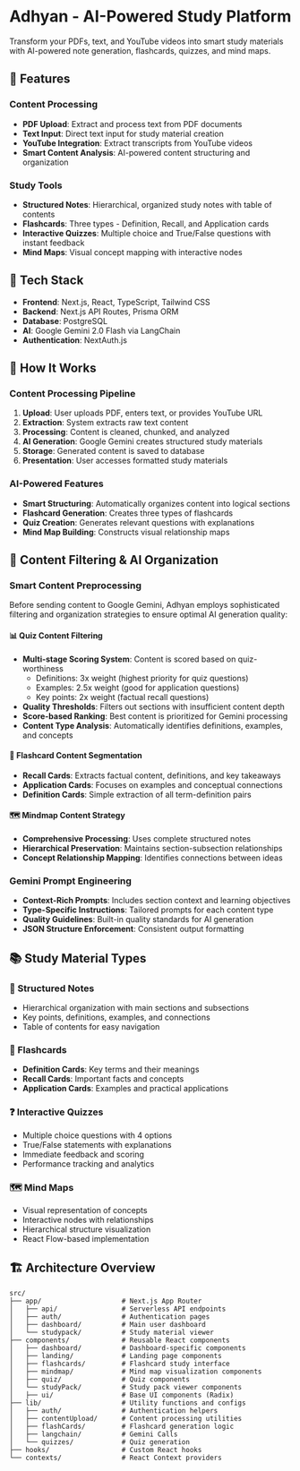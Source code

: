 # Adhyan - AI-Powered Study Platform

Transform your PDFs, text, and YouTube videos into smart study materials with AI-powered note generation, flashcards, quizzes, and mind maps.

## 🌟 Features

### Content Processing
- **PDF Upload**: Extract and process text from PDF documents
- **Text Input**: Direct text input for study material creation
- **YouTube Integration**: Extract transcripts from YouTube videos
- **Smart Content Analysis**: AI-powered content structuring and organization

### Study Tools
- **Structured Notes**: Hierarchical, organized study notes with table of contents
- **Flashcards**: Three types - Definition, Recall, and Application cards
- **Interactive Quizzes**: Multiple choice and True/False questions with instant feedback
- **Mind Maps**: Visual concept mapping with interactive nodes


## 🚀 Tech Stack

- **Frontend**: Next.js, React, TypeScript, Tailwind CSS
- **Backend**: Next.js API Routes, Prisma ORM
- **Database**: PostgreSQL
- **AI**: Google Gemini 2.0 Flash via LangChain
- **Authentication**: NextAuth.js


## 🎯 How It Works

### Content Processing Pipeline
1. **Upload**: User uploads PDF, enters text, or provides YouTube URL
2. **Extraction**: System extracts raw text content
3. **Processing**: Content is cleaned, chunked, and analyzed
4. **AI Generation**: Google Gemini creates structured study materials
5. **Storage**: Generated content is saved to database
6. **Presentation**: User accesses formatted study materials

### AI-Powered Features
- **Smart Structuring**: Automatically organizes content into logical sections
- **Flashcard Generation**: Creates three types of flashcards
- **Quiz Creation**: Generates relevant questions with explanations
- **Mind Map Building**: Constructs visual relationship maps

## 🧠 Content Filtering & AI Organization

### Smart Content Preprocessing
Before sending content to Google Gemini, Adhyan employs sophisticated filtering and organization strategies to ensure optimal AI generation quality:

#### 📊 Quiz Content Filtering
- **Multi-stage Scoring System**: Content is scored based on quiz-worthiness
  - Definitions: 3x weight (highest priority for quiz questions)
  - Examples: 2.5x weight (good for application questions)
  - Key points: 2x weight (factual recall questions)
- **Quality Thresholds**: Filters out sections with insufficient content depth
- **Score-based Ranking**: Best content is prioritized for Gemini processing
- **Content Type Analysis**: Automatically identifies definitions, examples, and concepts

#### 🧠 Flashcard Content Segmentation
- **Recall Cards**: Extracts factual content, definitions, and key takeaways
- **Application Cards**: Focuses on examples and conceptual connections
- **Definition Cards**: Simple extraction of all term-definition pairs

#### 🗺️ Mindmap Content Strategy
- **Comprehensive Processing**: Uses complete structured notes
- **Hierarchical Preservation**: Maintains section-subsection relationships
- **Concept Relationship Mapping**: Identifies connections between ideas


### Gemini Prompt Engineering
- **Context-Rich Prompts**: Includes section context and learning objectives
- **Type-Specific Instructions**: Tailored prompts for each content type
- **Quality Guidelines**: Built-in quality standards for AI generation
- **JSON Structure Enforcement**: Consistent output formatting

## 📚 Study Material Types

### 📝 Structured Notes
- Hierarchical organization with main sections and subsections
- Key points, definitions, examples, and connections
- Table of contents for easy navigation

### 🧠 Flashcards
- **Definition Cards**: Key terms and their meanings
- **Recall Cards**: Important facts and concepts
- **Application Cards**: Examples and practical applications

### ❓ Interactive Quizzes
- Multiple choice questions with 4 options
- True/False statements with explanations
- Immediate feedback and scoring
- Performance tracking and analytics

### 🗺️ Mind Maps
- Visual representation of concepts
- Interactive nodes with relationships
- Hierarchical structure visualization
- React Flow-based implementation

## 🏗️ Architecture Overview

```
src/
├── app/                    # Next.js App Router
│   ├── api/                # Serverless API endpoints
│   ├── auth/               # Authentication pages
│   ├── dashboard/          # Main user dashboard
│   └── studypack/          # Study material viewer
├── components/             # Reusable React components
│   ├── dashboard/          # Dashboard-specific components
│   ├── landing/            # Landing page components
│   ├── flashcards/         # Flashcard study interface
│   ├── mindmap/            # Mind map visualization components
│   ├── quiz/               # Quiz components
│   └── studyPack/          # Study pack viewer components
│   ├── ui/                 # Base UI components (Radix)
├── lib/                    # Utility functions and configs
│   ├── auth/               # Authentication helpers
│   ├── contentUpload/      # Content processing utilities
│   ├── flashCards/         # Flashcard generation logic
│   ├── langchain/          # Gemini Calls
│   └── quizzes/            # Quiz generation
├── hooks/                  # Custom React hooks
└── contexts/               # React Context providers
```
